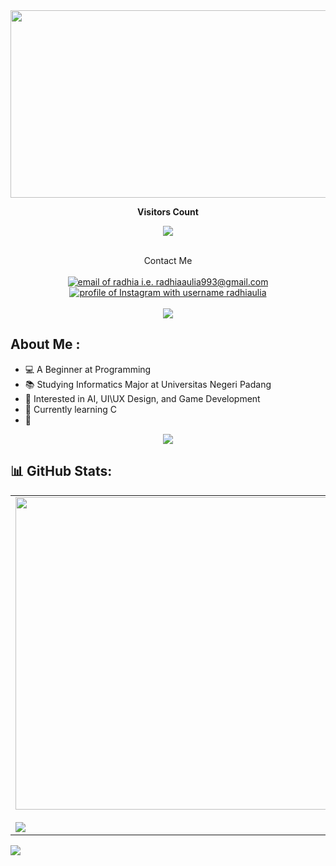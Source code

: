 

 <img src="https://github.com/radhiaaulia16/radhiaaulia16/blob/main/WELCOME.gif" width="2000" height="300">
 
<p/>

<div align="center">
 <b style = {font-weight: 600}>Visitors Count</b>
<p align="center"><img align="center" src="https://profile-counter.glitch.me/{radhiaaulia16}/count.svg" /></p> 
<br>
</div>

<div align="center">
  Contact Me
  <br><br>
  <a href="mailto:radhiaaulia993@gmail.com"><img src="https://img.shields.io/badge/Gmail-d5d5d5?style=for-the-badge&logo=gmail&logoColor=0A0209" alt="email of radhia i.e.   radhiaaulia993@gmail.com" /></a>
  <a href="https://www.instagram.com/radhiaulia/"><img src="https://img.shields.io/badge/Instagram-d5d5d5?style=for-the-badge&logo=instagram&logoColor=0A0209" alt="profile of Instagram with username radhiaulia" ></a>
 
</div>
<br>
<div align="center"><img src="https://user-images.githubusercontent.com/73097560/115834477-dbab4500-a447-11eb-908a-139a6edaec5c.gif"></div>

##  About Me :
- 💻 A Beginner at Programming
- 📚 Studying Informatics Major at Universitas Negeri Padang
- 📝 Interested in AI, UI\UX Design, and Game Development
- 🔭 Currently learning C
- 🌱

<div align="center"><img src="https://user-images.githubusercontent.com/73097560/115834477-dbab4500-a447-11eb-908a-139a6edaec5c.gif"></div>

## 📊 GitHub Stats:
<table align="center">
  <tr>
    <td><img width="500p" align="center" src="https://github-readme-stats.vercel.app/api?username=radhiaaulia16&theme=chartreuse-dark&hide_border=false&include_all_commits=false&count_private=true"><br><br><img align="center" src="https://github-readme-streak-stats.herokuapp.com/?user=radhiaaulia16&theme=chartreuse-dark&hide_border=false"></td>
    <td><img width="500p" align="center" src="https://github-readme-stats.vercel.app/api/top-langs/?username=radhiaaulia16&theme=chartreuse-dark&hide_border=false&include_all_commits=false&count_private=true&layout=compact"></td>
  </tr>
</table>


<img src="https://user-images.githubusercontent.com/73097560/115834477-dbab4500-a447-11eb-908a-139a6edaec5c.gif">


<!---
radhiaaulia16/radhiaaulia16 is a ✨ special ✨ repository because its `README.md` (this file) appears on your GitHub profile.
You can click the Preview link to take a look at your changes.
--->
